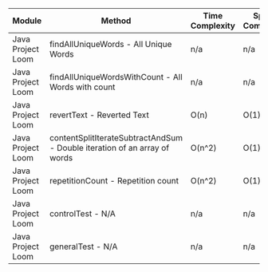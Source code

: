 | Module | Method | Time Complexity | Space Complexity | Repetitions | Measured Duration | Machine |
|---|---|---|---|---|---|---|
| Java Project Loom | findAllUniqueWords - All Unique Words | n/a | n/a | 10000 | 1955 | Prototype |
| Java Project Loom | findAllUniqueWordsWithCount - All Words with count | n/a | n/a | 10000 | 1648 | Prototype |
| Java Project Loom | revertText - Reverted Text | O(n) | O(1) | 10000 | 332 | Prototype |
| Java Project Loom | contentSplitIterateSubtractAndSum - Double iteration of an array of words | O(n^2) | O(1) | 10000 | 1489 | Prototype |
| Java Project Loom | repetitionCount - Repetition count | O(n^2) | O(1) | 10000 | 2861 | Prototype |
| Java Project Loom | controlTest - N/A | n/a | n/a | 10000 | 762 | Prototype |
| Java Project Loom | generalTest - N/A | n/a | n/a | 10000 | 322 | Prototype |

